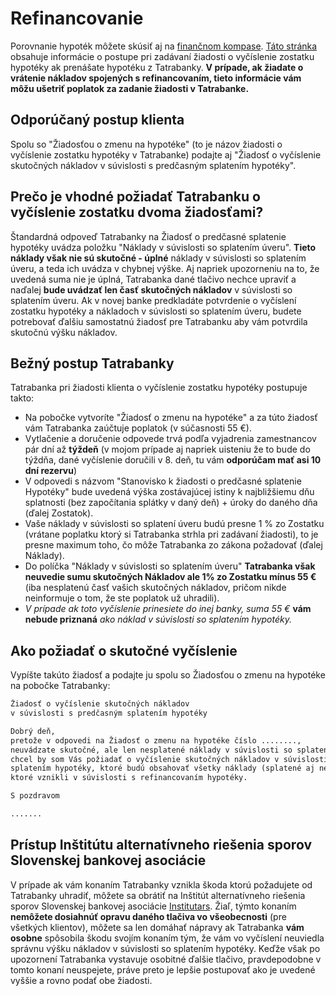 # Refinancovanie

Porovnanie hypoték môžete skúsiť aj na [finančnom kompase](<https://atiris.github.io/tatrabanka/>).
[Táto stránka](<https://atiris.github.io/tatrabanka/>) obsahuje informácie o postupe pri zadávaní žiadosti o vyčíslenie zostatku hypotéky ak prenášate hypotéku z Tatrabanky. **V prípade, ak žiadate o vrátenie nákladov spojených s refinancovaním, tieto informácie vám môžu ušetriť poplatok za zadanie žiadosti v Tatrabanke.**

## Odporúčaný postup klienta

Spolu so "Žiadosťou o zmenu na hypotéke" (to je názov žiadosti o vyčíslenie zostatku hypotéky v Tatrabanke) podajte aj "Žiadosť o vyčíslenie skutočných nákladov v súvislosti s predčasným splatením hypotéky".

## Prečo je vhodné požiadať Tatrabanku o vyčíslenie zostatku dvoma žiadosťami?

Štandardná odpoveď Tatrabanky na Žiadosť o predčasné splatenie hypotéky uvádza položku "Náklady v súvislosti so splatením úveru". **Tieto náklady však nie sú skutočné - úplné** náklady v súvislosti so splatením úveru, a teda ich uvádza v chybnej výške. Aj napriek upozorneniu na to, že uvedená suma nie je úplná, Tatrabanka dané tlačivo nechce upraviť a naďalej **bude uvádzať len časť skutočných nákladov** v súvislosti so splatením úveru. Ak v novej banke predkladáte potvrdenie o vyčíslení zostatku hypotéky a nákladoch v súvislosti so splatením úveru, budete potrebovať ďalšiu samostatnú žiadosť pre Tatrabanku aby vám potvrdila skutočnú výšku nákladov.

## Bežný postup Tatrabanky

Tatrabanka pri žiadosti klienta o vyčíslenie zostatku hypotéky postupuje takto:

- Na pobočke vytvoríte "Žiadosť o zmenu na hypotéke" a za túto žiadosť vám Tatrabanka zaúčtuje poplatok (v súčasnosti 55 €).
- Vytlačenie a doručenie odpovede trvá podľa vyjadrenia zamestnancov pár dní až **týždeň** (v mojom prípade aj napriek uisteniu že to bude do týždňa, dané vyčíslenie doručili v 8. deň, tu vám **odporúčam mať asi 10 dní rezervu**)
- V odpovedi s názvom "Stanovisko k žiadosti o predčasné splatenie Hypotéky" bude uvedená výška zostávajúcej istiny k najbližšiemu dňu splatnosti (bez započítania splátky v daný deň) + úroky do daného dňa (ďalej Zostatok).
- Vaše náklady v súvislosti so splatení úveru budú presne 1 % zo Zostatku (vrátane poplatku ktorý si Tatrabanka strhla pri zadávaní žiadosti), to je presne maximum toho, čo môže Tatrabanka zo zákona požadovať (ďalej Náklady).
- Do políčka "Náklady v súvislosti so splatením úveru" **Tatrabanka však neuvedie sumu skutočných Nákladov ale 1% zo Zostatku mínus 55 €** (iba nesplatenú časť vašich skutočných nákladov, pričom nikde neinformuje o tom, že ste poplatok už uhradili).
- _V prípade ak toto vyčíslenie prinesiete do inej banky, suma 55 €_ **vám nebude priznaná** _ako náklad v súvislosti so splatením hypotéky._

## Ako požiadať o skutočné vyčíslenie

Vypíšte takúto žiadosť a podajte ju spolu so Žiadosťou o zmenu na hypotéke na pobočke Tatrabanky:

```txt
Žiadosť o vyčíslenie skutočných nákladov  
v súvislosti s predčasným splatením hypotéky

Dobrý deň,  
pretože v odpovedi na Žiadosť o zmenu na hypotéke číslo ........,
neuvádzate skutočné, ale len nesplatené náklady v súvislosti so splatením hypotéky,
chcel by som Vás požiadať o vyčíslenie skutočných nákladov v súvislosti s predčasným
splatením hypotéky, ktoré budú obsahovať všetky náklady (splatené aj nesplatené),
ktoré vznikli v súvislosti s refinancovaním hypotéky.

S pozdravom

.......
```

## Prístup Inštitútu alternatívneho riešenia sporov Slovenskej bankovej asociácie

V prípade ak vám konaním Tatrabanky vznikla škoda ktorú požadujete od Tatrabanky uhradiť, môžete sa obrátiť na Inštitút alternatívneho riešenia sporov Slovenskej bankovej asociácie [Institutars](<http://www.institutars.sk>). Žiaľ, týmto konaním **nemôžete dosiahnúť opravu daného tlačiva vo všeobecnosti** (pre všetkých klientov), môžete sa len domáhať nápravy ak Tatrabanka **vám osobne** spôsobila škodu svojím konaním tým, že vám vo vyčíslení neuviedla správnu výšku nákladov v súvislosti so splatením hypotéky. Keďže však po upozornení Tatrabanka vystavuje osobitné ďalšie tlačivo, pravdepodobne v tomto konaní neuspejete, práve preto je lepšie postupovať ako je uvedené vyššie a rovno podať obe žiadosti.
